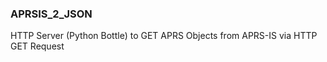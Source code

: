 ### APRSIS_2_JSON

HTTP Server (Python Bottle) to GET APRS Objects from APRS-IS via HTTP GET Request